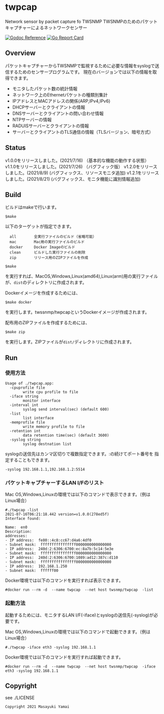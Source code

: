 # twpcap
Network sensor by packet capture fo TWSNMP
TWSNMPのためのパケットキャプチャーによるネットワークセンサー

[![Godoc Reference](https://godoc.org/github.com/twsnmp/twpcap?status.svg)](http://godoc.org/github.com/twsnmp/twpcap)
[![Go Report Card](https://goreportcard.com/badge/twsnmp/twpcap)](https://goreportcard.com/report/twsnmp/twpcap)

## Overview

パケットキャプチャーからTWSNMPで監視するために必要な情報をsyslogで送信するためのセンサープログラムです。
現在のバージョンでは以下の情報を取得できます。

- モニタしたパケット数の統計情報
- ネットワーク上のEthernetパケットの種類別集計
- IPアドレスとMACアドレスの関係(ARP,IPv4,IPv6)
- DHCPサーバーとクライアントの情報
- DNSサーバーとクライアントの問い合わせ情報
- NTPサーバーの情報
- RADUISサーバーとクライアントの情報
- サーバーとクライアントのTLS通信の情報（TLSバージョン、暗号方式）

## Status

v1.0.0をリリースしました。(2021/7/16)
（基本的な機能の動作する状態）
v1.1.0をリリースしました。(2021/7/26)
（バグフィック版）
v1.2.0をリリースしました。(2021/8/9)
(バグフィックス、リソースモニタ追加)
v1.2.1をリリースしました。(2021/8/21)
(バグフィックス、モニタ機能に識別情報追加)

## Build

ビルドはmakeで行います。
```
$make
```
以下のターゲットが指定できます。
```
  all        全実行ファイルのビルド（省略可能）
  mac        Mac用の実行ファイルのビルド
  docker     Docker Imageのビルド
  clean      ビルドした実行ファイルの削除
  zip        リリース用のZIPファイルを作成
```

```
$make
```
を実行すれば、MacOS,Windows,Linux(amd64),Linux(arm)用の実行ファイルが、`dist`のディレクトリに作成されます。

Dockerイメージを作成するためには、
```
$make docker
```
を実行します。twssnmp/twpcapというDockerイメージが作成されます。

配布用のZIPファイルを作成するためには、
```
$make zip
```
を実行します。ZIPファイルが`dist/`ディレクトリに作成されます。

## Run

### 使用方法

```
Usage of ./twpcap.app:
  -cpuprofile file
    	write cpu profile to file
  -iface string
    	monitor interface
  -interval int
    	syslog send interval(sec) (default 600)
  -list
    	list interface
  -memprofile file
    	write memory profile to file
  -retention int
    	data retention time(sec) (default 3600)
  -syslog string
    	syslog destnation list
```

syslogの送信先はカンマ区切りで複数指定できます。:の続けてポート番号を
指定することもできます。

```
-syslog 192.168.1.1,192.168.1.2:5514
```

### パケットキャプチャーするLAN I/Fのリスト

Mac OS,Windows,Linuxの環境では以下のコマンドで表示できます。（例はLinux場合）

```
#./twpcap -list
2021-07-16T06:21:18.442 version=v1.0.0(278ed5f)
Interface found:

Name:  en0
Description:
addresses:
- IP address:  fe80::4c8:cc67:d4a6:4df0
- Subnet mask:  ffffffffffffffff0000000000000000
- IP address:  240d:2:6306:6700:ec:8a7b:5c14:5e3e
- Subnet mask:  ffffffffffffffff0000000000000000
- IP address:  240d:2:6306:6700:1089:ad12:387c:d110
- Subnet mask:  ffffffffffffffff0000000000000000
- IP address:  192.168.1.250
- Subnet mask:  ffffff00

```

Docker環境では以下のコマンドを実行すれば表示できます。

```
#docker run --rm -d  --name twpcap  --net host twsnmp/twpcap  -list
```

### 起動方法

起動するためには、モニタするLAN I/F(-iface)とsyslogの送信先(-syslog)が必要です。

Mac OS,Windows,Linuxの環境では以下のコマンドで起動できます。（例はLinux場合）

```
#./twpcap -iface eth3 -syslog 192.168.1.1
```

Docker環境では以下のコマンドを実行すれば起動できます。

```
#docker run --rm -d  --name twpcap  --net host twsnmp/twpcap  -iface eth3 -syslog 192.168.1.1
```

## Copyright

see ./LICENSE

```
Copyright 2021 Masayuki Yamai
```
